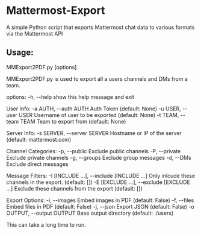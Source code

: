 # Mattermost-Export

A simple Python script that exports Mattermost chat data to various formats via the Mattermost API

## Usage:

MMExport2PDF.py [options]

MMExport2PDF.py is used to export all a users channels and DMs from a team.

options:
  -h, --help            show this help message and exit

User Info:
  -a AUTH, --auth AUTH  Auth Token (default: None)
  -u USER, --user USER  Username of user to be exported (default: None)
  -t TEAM, --team TEAM  Team to export from (default: None)

Server Info:
  -s SERVER, --server SERVER
                        Hostname or IP of the server (default: mattermost.com)

Channel Categories:
  -p, --public          Exclude public channels
  -P, --private         Exclude private channels
  -g, --groups          Exclude group messages
  -d, --DMs             Exclude direct messages

Message Filters:
  -I [INCLUDE ...], --include [INCLUDE ...]
                        Only inlcude these channels in the export. (default:
                        [])
  -E [EXCLUDE ...], --exclude [EXCLUDE ...]
                        Exclude these channels from the export (default: [])

Export Options:
  -i, --images          Embed images in PDF (default: False)
  -f, --files           Embed files in PDF (default: False)
  -j, --json            Export JSON (default: False)
  -o OUTPUT, --output OUTPUT
                        Base output directory (default: ./users)

This can take a long time to run.
